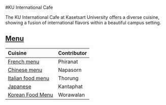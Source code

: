 
#KU International Cafe

The KU International Cafe at Kasetsart University offers a diverse cuisine, showing a fusion of international flavors within a beautiful campus setting.

## [Menu](menu.md)
| Cuisine                           | Contributor                                         |
|:----------------------------------|-----------------------------------------------------|
| [French menu](menu.md#French-food) | Phiranat    |
| [Chinese menu](menu.md#chinese-food)      | Napasorn    | 
| [Italian food menu](menu.md#italian-food) | Thorung |
| [Japanese](menu.md#japanese-food)         | Kantaphat |
| [Korean Food Menu](menu.md#Korean-Food) | Worawalan  |

